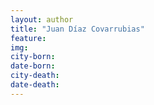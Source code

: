 ```yaml
---
layout: author
title: "Juan Díaz Covarrubias"
feature: 
img:
city-born: 
date-born: 
city-death: 
date-death:
---
```


